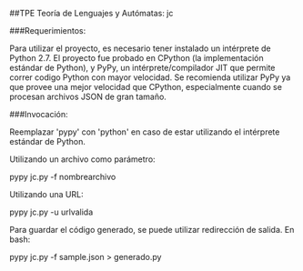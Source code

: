 ##TPE Teoría de Lenguajes y Autómatas: jc

###Requerimientos:

Para utilizar el proyecto, es necesario tener instalado un intérprete de Python 2.7.  El proyecto fue probado
en CPython (la implementación estándar de Python), y PyPy, un intérprete/compilador JIT que permite correr codigo
Python con mayor velocidad.  Se recomienda utilizar PyPy ya que provee una mejor velocidad que CPython, especialmente
cuando se procesan archivos JSON de gran tamaño.

###Invocación:

Reemplazar 'pypy' con 'python' en caso de estar utilizando el intérprete estándar de Python.

Utilizando un archivo como parámetro:

pypy jc.py -f nombrearchivo

Utilizando una URL:

pypy jc.py -u urlvalida

Para guardar el código generado, se puede utilizar redirección de salida.  En bash:

pypy jc.py -f sample.json > generado.py